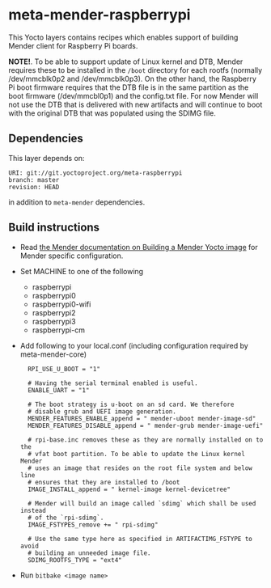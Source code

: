# meta-mender-raspberrypi

This Yocto layers contains recipes which enables support of building Mender client for Raspberry Pi boards.

**NOTE!**. To be able to support update of Linux kernel and DTB, Mender requires these to be installed in the `/boot` directory for each rootfs (normally /dev/mmcblk0p2 and /dev/mmcblk0p3). On the other hand, the Raspberry Pi boot firmware requires that the DTB file is in the same partition as the boot firmware (/dev/mmcbl0p1) and the config.txt file. For now Mender will not use the DTB that is delivered with new artifacts and will continue to boot with the original DTB that was populated using the SDIMG file.

## Dependencies

This layer depends on:

    URI: git://git.yoctoproject.org/meta-raspberrypi
    branch: master
    revision: HEAD

in addition to `meta-mender` dependencies.

## Build instructions

- Read [the Mender documentation on Building a Mender Yocto image](https://docs.mender.io/Artifacts/Building-Mender-Yocto-image) for Mender specific configuration.
- Set MACHINE to one of the following
    - raspberrypi
    - raspberrypi0
    - raspberrypi0-wifi
    - raspberrypi2
    - raspberrypi3
    - raspberrypi-cm
- Add following to your local.conf (including configuration required by meta-mender-core)

        RPI_USE_U_BOOT = "1"

        # Having the serial terminal enabled is useful.
        ENABLE_UART = "1"

        # The boot strategy is u-boot on an sd card. We therefore
        # disable grub and UEFI image generation.
        MENDER_FEATURES_ENABLE_append = " mender-uboot mender-image-sd"
        MENDER_FEATURES_DISABLE_append = " mender-grub mender-image-uefi"

        # rpi-base.inc removes these as they are normally installed on to the
        # vfat boot partition. To be able to update the Linux kernel Mender
        # uses an image that resides on the root file system and below line
        # ensures that they are installed to /boot
        IMAGE_INSTALL_append = " kernel-image kernel-devicetree"

        # Mender will build an image called `sdimg` which shall be used instead
        # of the `rpi-sdimg`.
        IMAGE_FSTYPES_remove += " rpi-sdimg"

        # Use the same type here as specified in ARTIFACTIMG_FSTYPE to avoid
        # building an unneeded image file.
        SDIMG_ROOTFS_TYPE = "ext4"

- Run `bitbake <image name>`
